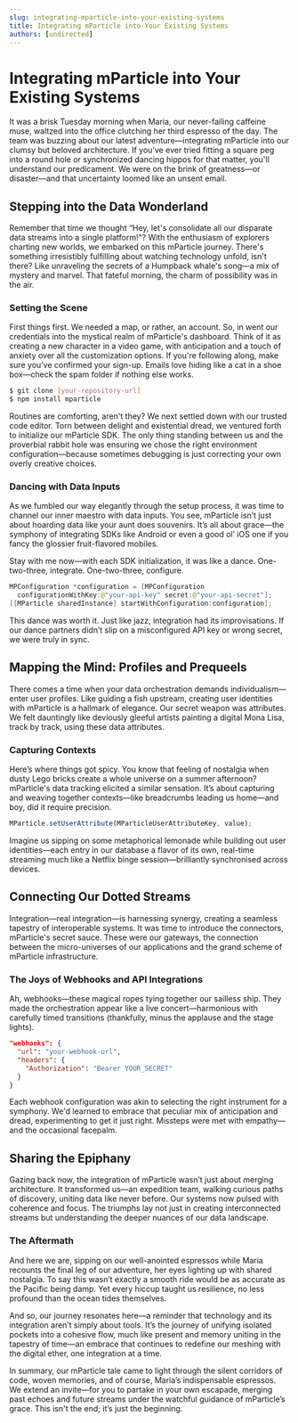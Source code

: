 ```yaml
---
slug: integrating-mparticle-into-your-existing-systems
title: Integrating mParticle into Your Existing Systems
authors: [undirected]
---
```



# Integrating mParticle into Your Existing Systems

It was a brisk Tuesday morning when Maria, our never-failing caffeine muse, waltzed into the office clutching her third espresso of the day. The team was buzzing about our latest adventure—integrating mParticle into our clumsy but beloved architecture. If you’ve ever tried fitting a square peg into a round hole or synchronized dancing hippos for that matter, you'll understand our predicament. We were on the brink of greatness—or disaster—and that uncertainty loomed like an unsent email.

## Stepping into the Data Wonderland

Remember that time we thought “Hey, let's consolidate all our disparate data streams into a single platform!"? With the enthusiasm of explorers charting new worlds, we embarked on this mParticle journey. There's something irresistibly fulfilling about watching technology unfold, isn't there? Like unraveling the secrets of a Humpback whale's song—a mix of mystery and marvel. That fateful morning, the charm of possibility was in the air.

### Setting the Scene

First things first. We needed a map, or rather, an account. So, in went our credentials into the mystical realm of mParticle's dashboard. Think of it as creating a new character in a video game, with anticipation and a touch of anxiety over all the customization options. If you're following along, make sure you’ve confirmed your sign-up. Emails love hiding like a cat in a shoe box—check the spam folder if nothing else works.

```bash
$ git clone [your-repository-url]
$ npm install mparticle
```

Routines are comforting, aren't they? We next settled down with our trusted code editor. Torn between delight and existential dread, we ventured forth to initialize our mParticle SDK. The only thing standing between us and the proverbial rabbit hole was ensuring we chose the right environment configuration—because sometimes debugging is just correcting your own overly creative choices.

### Dancing with Data Inputs

As we fumbled our way elegantly through the setup process, it was time to channel our inner maestro with data inputs. You see, mParticle isn’t just about hoarding data like your aunt does souvenirs. It’s all about grace—the symphony of integrating SDKs like Android or even a good ol’ iOS one if you fancy the glossier fruit-flavored mobiles.

Stay with me now—with each SDK initialization, it was like a dance. One-two-three, integrate. One-two-three, configure.

```swift
MPConfiguration *configuration = [MPConfiguration 
  configurationWithKey:@"your-api-key" secret:@"your-api-secret"];
[[MParticle sharedInstance] startWithConfiguration:configuration];
```

This dance was worth it. Just like jazz, integration had its improvisations. If our dance partners didn’t slip on a misconfigured API key or wrong secret, we were truly in sync.

## Mapping the Mind: Profiles and Prequeels

There comes a time when your data orchestration demands individualism—enter user profiles. Like guiding a fish upstream, creating user identities with mParticle is a hallmark of elegance. Our secret weapon was attributes. We felt dauntingly like deviously gleeful artists painting a digital Mona Lisa, track by track, using these data attributes.

### Capturing Contexts

Here’s where things got spicy. You know that feeling of nostalgia when dusty Lego bricks create a whole universe on a summer afternoon? mParticle's data tracking elicited a similar sensation. It’s about capturing and weaving together contexts—like breadcrumbs leading us home—and boy, did it require precision.

```javascript
MParticle.setUserAttribute(MParticleUserAttributeKey, value);
```

Imagine us sipping on some metaphorical lemonade while building out user identities—each entry in our database a flavor of its own, real-time streaming much like a Netflix binge session—brilliantly synchronised across devices.

## Connecting Our Dotted Streams

Integration—real integration—is harnessing synergy, creating a seamless tapestry of interoperable systems. It was time to introduce the connectors, mParticle's secret sauce. These were our gateways, the connection between the micro-universes of our applications and the grand scheme of mParticle infrastructure.

### The Joys of Webhooks and API Integrations

Ah, webhooks—these magical ropes tying together our sailless ship. They made the orchestration appear like a live concert—harmonious with carefully timed transitions (thankfully, minus the applause and the stage lights).

```json
"webhooks": {
  "url": "your-webhook-url",
  "headers": {
    "Authorization": "Bearer YOUR_SECRET"
  }
}
```

Each webhook configuration was akin to selecting the right instrument for a symphony. We'd learned to embrace that peculiar mix of anticipation and dread, experimenting to get it just right. Missteps were met with empathy—and the occasional facepalm.

## Sharing the Epiphany

Gazing back now, the integration of mParticle wasn’t just about merging architecture. It transformed us—an expedition team, walking curious paths of discovery, uniting data like never before. Our systems now pulsed with coherence and focus. The triumphs lay not just in creating interconnected streams but understanding the deeper nuances of our data landscape.

### The Aftermath

And here we are, sipping on our well-anointed espressos while Maria recounts the final leg of our adventure, her eyes lighting up with shared nostalgia. To say this wasn’t exactly a smooth ride would be as accurate as the Pacific being damp. Yet every hiccup taught us resilience, no less profound than the ocean tides themselves. 

And so, our journey resonates here—a reminder that technology and its integration aren’t simply about tools. It’s the journey of unifying isolated pockets into a cohesive flow, much like present and memory uniting in the tapestry of time—an embrace that continues to redefine our meshing with the digital ether, one integration at a time.

In summary, our mParticle tale came to light through the silent corridors of code, woven memories, and of course, Maria’s indispensable espressos. We extend an invite—for you to partake in your own escapade, merging past echoes and future streams under the watchful guidance of mParticle’s grace. This isn't the end; it’s just the beginning. 